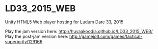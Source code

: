 # LD33_2015_WEB
Unity HTML5 Web player hosting for Ludum Dare 33, 2015 

Play the jam version here: http://huvaakoodia.github.io/LD33_2015_WEB/
Play the post-jam version here: http://gamejolt.com/games/tactical-superiority/129166
